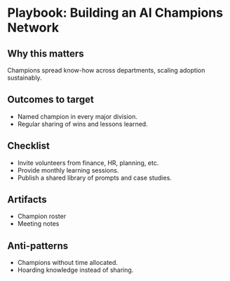 # Playbook: Building an AI Champions Network

## Why this matters
Champions spread know-how across departments, scaling adoption sustainably.

## Outcomes to target
- Named champion in every major division.
- Regular sharing of wins and lessons learned.

## Checklist
- Invite volunteers from finance, HR, planning, etc.
- Provide monthly learning sessions.
- Publish a shared library of prompts and case studies.

## Artifacts
- Champion roster
- Meeting notes

## Anti-patterns
- Champions without time allocated.
- Hoarding knowledge instead of sharing.
